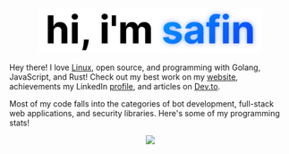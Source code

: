<p align="center">
  <img src="./assets/intro.svg" width="400px" />
</p>

Hey there! I love [Linux](https://github.com/safinsingh/dot), open source, and programming with Golang, JavaScript, and Rust! Check out my best work on my [website](https://safin.dev), achievements my LinkedIn [profile](https://www.linkedin.com/in/safinsingh), and articles on [Dev.to](https://dev.to/safinsingh).

Most of my code falls into the categories of bot development, full-stack web applications, and security libraries. Here's some of my programming stats!

<p align="center">
  <img src="https://github-readme-stats.vercel.app/api?username=safinsingh&show_icons=true&count_private=true&hide_title=true&show_owner=true&hide_border=true&include_all_commits=true&icon_color=0762FF&text_color=000000&title_color=0762FF" />
</p>
